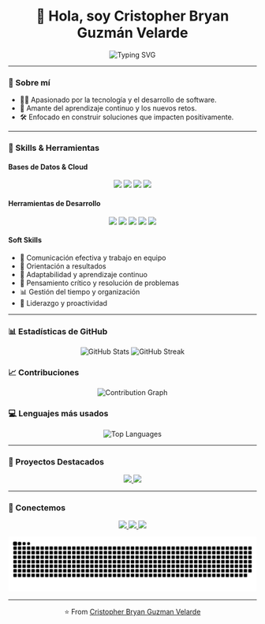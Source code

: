 <h1 align="center">👋 Hola, soy Cristopher Bryan Guzmán Velarde</h1>
<p align="center">
  <img src="https://readme-typing-svg.demolab.com?font=Fira+Code&duration=2000&pause=1000&color=6A9AF7&width=470&lines=Desarrollador+Fullstack;Mi+stack%3A+MongoDB+%7C+Express+%7C+React+%7C+Node;Apasionado+por+la+tecnología+%F0%9F%92%BB" alt="Typing SVG" />
</p>

---

### 🚀 Sobre mí
- 👨‍💻 Apasionado por la tecnología y el desarrollo de software.
- 🎯 Amante del aprendizaje continuo y los nuevos retos.
- 🛠️ Enfocado en construir soluciones que impacten positivamente.

---

### 🧠 Skills & Herramientas

#### Bases de Datos & Cloud
<p align="center">
  <img src="https://img.shields.io/badge/MySQL-4479A1?style=for-the-badge&logo=mysql&logoColor=white"/>
  <img src="https://img.shields.io/badge/Oracle-F80000?style=for-the-badge&logo=oracle&logoColor=white"/>
  <img src="https://img.shields.io/badge/AWS-232F3E?style=for-the-badge&logo=amazon-aws&logoColor=white"/>
  <img src="https://img.shields.io/badge/Docker-2496ED?style=for-the-badge&logo=docker&logoColor=white"/>
</p>

#### Herramientas de Desarrollo
<p align="center">
  <img src="https://img.shields.io/badge/Git-F05032?style=for-the-badge&logo=git&logoColor=white"/>
  <img src="https://img.shields.io/badge/VS_Code-007ACC?style=for-the-badge&logo=visual-studio-code&logoColor=white"/>
  <img src="https://img.shields.io/badge/Android_Studio-3DDC84?style=for-the-badge&logo=android-studio&logoColor=white"/>
  <img src="https://img.shields.io/badge/Figma-F24E1E?style=for-the-badge&logo=figma&logoColor=white"/>
  <img src="https://img.shields.io/badge/Canva-00C4CC?style=for-the-badge&logo=canva&logoColor=white"/>
</p>

#### Soft Skills
- 💬 Comunicación efectiva y trabajo en equipo
- 🎯 Orientación a resultados
- 🔄 Adaptabilidad y aprendizaje continuo
- 🤔 Pensamiento crítico y resolución de problemas
- 📊 Gestión del tiempo y organización
- 🌟 Liderazgo y proactividad

---

### 📊 Estadísticas de GitHub
<p align="center">
  <img src="https://github-readme-stats.vercel.app/api?username=CristopherGuzmanVelarde&show_icons=true&theme=tokyonight" height="165" alt="GitHub Stats"/>
  <img src="https://github-readme-streak-stats.herokuapp.com/?user=CristopherGuzmanVelarde&theme=tokyonight" height="165" alt="GitHub Streak"/>
</p>

### 📈 Contribuciones
<p align="center">
  <img src="https://github-readme-activity-graph.vercel.app/graph?username=CristopherGuzmanVelarde&theme=tokyo-night&hide_border=true" alt="Contribution Graph"/>
</p>

### 💻 Lenguajes más usados
<p align="center">
  <img src="https://github-readme-stats.vercel.app/api/top-langs/?username=CristopherGuzmanVelarde&layout=compact&theme=tokyonight" alt="Top Languages"/>
</p>

---

### 🌟 Proyectos Destacados
<p align="center">
  <a href="https://github.com/CristopherGuzmanVelarde/proyecto1">
    <img src="https://github-readme-stats.vercel.app/api/pin/?username=CristopherGuzmanVelarde&repo=proyecto1&theme=tokyonight"/>
  </a>
  <a href="https://github.com/CristopherGuzmanVelarde/proyecto2">
    <img src="https://github-readme-stats.vercel.app/api/pin/?username=CristopherGuzmanVelarde&repo=proyecto2&theme=tokyonight"/>
  </a>
</p>

---

### 🤝 Conectemos
<p align="center">
  <a href="https://www.linkedin.com/in/cristopher-guzmán-velarde-3212971a6/">
    <img src="https://img.shields.io/badge/LinkedIn-0077B5?style=for-the-badge&logo=linkedin&logoColor=white"/>
  </a>
  <a href="mailto:cristopher.guzman@vallegrande.edu.pe">
    <img src="https://img.shields.io/badge/Gmail-D14836?style=for-the-badge&logo=gmail&logoColor=white"/>
  </a>
  <a href="https://github.com/CristopherGuzmanVelarde">
    <img src="https://img.shields.io/badge/GitHub-100000?style=for-the-badge&logo=github&logoColor=white"/>
  </a>
</p>

<p align="center">
  <img src="https://raw.githubusercontent.com/Platane/snk/output/github-contribution-grid-snake.svg" alt="snake" />
</p>

---

<p align="center">
  ⭐️ From <a href="https://github.com/CristopherGuzmanVelarde">Cristopher Bryan Guzman Velarde</a>
</p>
